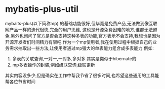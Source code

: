 # mybatis-plus-util
mybaits-plus(以下简称mp) 的基础功能很好,但毕竟是免费产品,无法做到像互联网产品一样的迭代很快,完全的用户思维,
这也是开源免费困难的地方,谁都无法避免.另外也询问了官方是否会支持这种多表的功能,官方表示不会支持,我想也是因为开源开发者们时间精力有限吧
作为一个mp使用者,我在使用过程中根据自己的业务需求抽取出一些方法,让使用者通过mp强大的单表能力组合成多表能力
例如:
  1. 多表的关联查询,一对一,一对多,多对多.其实是类似于hibernate的
  2. mp多表操作的封装,例如级联查询,级联更新

其实内容没多少,但是确实在工作中帮我节省了很多时间,也希望这些通用的工具能帮各位节省时间
